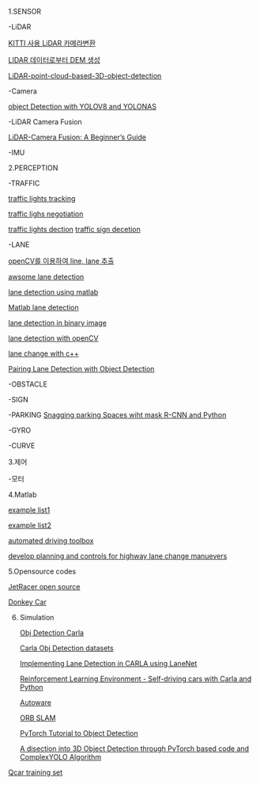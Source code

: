1.SENSOR

  -LiDAR

  [KITTI 사용 LiDAR 카메라변환](https://darkpgmr.tistory.com/190)

  [LIDAR 데이터로부터 DEM 생성](https://docs.qgis.org/3.34/ko/docs/training_manual/forestry/basic_lidar.html)

  [LiDAR-point-cloud-based-3D-object-detection](https://github.com/RobuRishabh/LiDAR-point-cloud-based-3D-object-detection/blob/main/Project.ipynb)
    
  -Camera
  
  [object Detection with YOLOV8 and YOLONAS](https://medium.com/@Mert.A/how-to-use-yolov8-and-yolo-nas-for-object-detection-8c5893939480)

  -LiDAR Camera Fusion
  
  [LiDAR-Camera Fusion: A Beginner’s Guide](https://medium.com/@shashankag14/lidar-camera-fusion-a-short-guide-34115a3055da)
   
  -IMU
  

    

2.PERCEPTION

  -TRAFFIC

  [traffic lights tracking](https://github.com/RomeroRodriguezD/Traffic-Lights-Tracking-and-Color-Detection-OpenCV)

  [traffic lighs negotiation](https://kr.mathworks.com/help/mpc/ug/traffic-light-negotiation.html)

  [traffic lights dection](https://dev.to/andreygermanov/a-practical-introduction-to-object-detection-with-yolov8-neural-network-3n8c)
  [traffic sign decetion](https://www.kaggle.com/code/pkdarabi/traffic-signs-detection-using-yolov8)
  
  -LANE

  [openCV를 이용하여 line, lane 추출](https://soheeeep.tistory.com/16)

  [awsome lane detection](https://docs.qgis.org/3.34/ko/docs/training_manual/forestry/basic_lidar.html)

  [lane detection using matlab](https://github.com/ysshah95/Lane-Detection-using-MATLAB)

  [Matlab lane detection](https://kr.mathworks.com/help/hdlcoder/ug/lane-detection.html)

  [lane detection in binary image](https://stackoverflow.com/questions/43794478/lane-detection-in-a-binary-image-formed-by-cloud-points)

  [lane detection with openCV](https://medium.com/@mrhwick/simple-lane-detection-with-opencv-bfeb6ae54ec0)

  [lane change with c++](https://autowarefoundation.github.io/autoware.universe/pr-2609/planning/behavior_path_planner/behavior_path_planner_lane_change/)
  
  [Pairing Lane Detection with Object Detection](https://srianumakonda.medium.com/pairing-lane-detection-with-object-detection-665b30462952)

  -OBSTACLE
 
  -SIGN
    
  -PARKING
  [Snagging parking Spaces wiht mask R-CNN and Python](https://medium.com/@ageitgey/snagging-parking-spaces-with-mask-r-cnn-and-python-955f2231c400)
 
  -GYRO
  
  -CURVE
  
3.제어

  -모터

4.Matlab

[example list1](https://kr.mathworks.com/help/driving/examples.html?category=planning-and-control&exampleproduct=all)

[example list2](https://kr.mathworks.com/help/driving/examples.html?category=detection-and-tracking&s_tid=CRUX_topnav)

[automated driving toolbox](https://kr.mathworks.com/products/automated-driving.html)

[develop planning and controls for highway lane change manuevers](https://kr.mathworks.com/videos/develop-planning-and-controls-for-highway-lane-change-maneuvers-1593449190848.html)



5.Opensource codes

  [JetRacer open source](https://github.com/NVIDIA-AI-IOT/jetracer)
  
  [Donkey Car](https://docs.donkeycar.com/)

6. Simulation
   
   [Obj Detection Carla](https://github.com/stemsgrpy/Object-Detection-for-CARLA-Driving-Simulator-by-using-YOLOv4)
   
   [Carla Obj Detection datasets](https://github.com/DanielHfnr/Carla-Object-Detection-Dataset)
   
   [Implementing Lane Detection in CARLA using LaneNet](https://medium.com/@diazoangga/implementing-lane-detection-in-carla-using-lanenet-330d8fd8720c)
   
   [Reinforcement Learning Environment - Self-driving cars with Carla and Python](https://pythonprogramming.net/reinforcement-learning-environment-self-driving-autonomous-cars-carla-python/)
   
   [Autoware](https://github.com/autowarefoundation/autoware)
   
   [ORB SLAM](https://github.com/raulmur/ORB_SLAM)

   [PyTorch Tutorial to Object Detection](https://github.com/sgrvinod/a-PyTorch-Tutorial-to-Object-Detection/tree/master)
   
   [A disection into 3D Object Detection through PyTorch based code and ComplexYOLO Algorithm](https://medium.com/@abdulhaq.ah/a-disection-into-3d-object-detection-through-pytorch-based-code-and-complexyolo-algorithm-d45cceab4570)

[Qcar training set](https://universe.roboflow.com/dajeon-university/q-car-0328/dataset/2)


